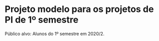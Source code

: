 # Projeto modelo para os projetos de PI de 1º semestre

Público alvo: Alunos do 1º semestre em 2020/2.
